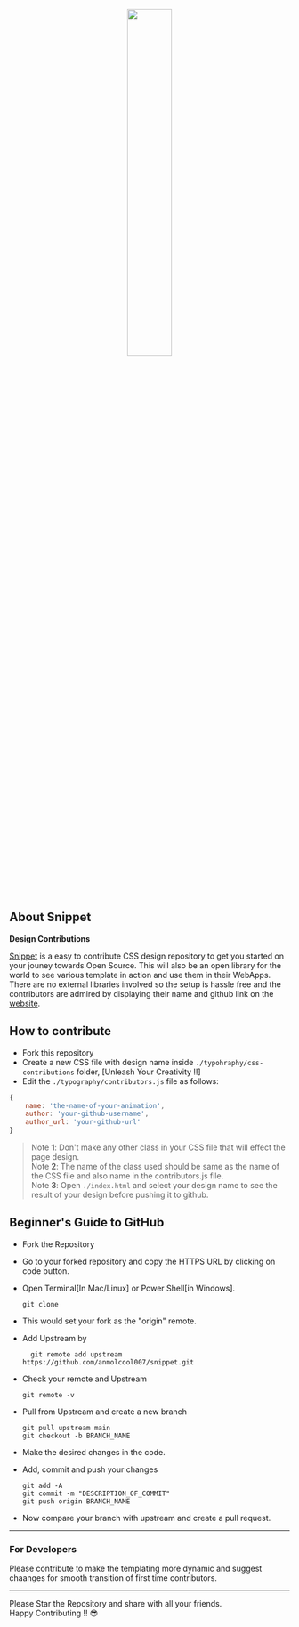 <p style="text-align:center;" align="center">
  <img align="center" src="https://github.com/anmolcool007/snippet/blob/main/display/snippetbg.jpg" width="40%" height="40%"/></p>
<br>

## About Snippet

**Design Contributions**

[Snippet](https://anmolcool007.github.io/snippet/) is a easy to contribute CSS design repository to get you started on your jouney towards Open Source. This will also be an open library for the world to see various template in action  and use them in their WebApps. There are no external libraries involved so the setup is hassle free and the contributors are admired by displaying their name and github link on the [website](https://anmolcool007.github.io/snippet/). 

## How to contribute

- Fork this repository
- Create a new CSS file with design name inside `./typohraphy/css-contributions` folder, [Unleash Your Creativity !!]
- Edit the `./typography/contributors.js` file as follows:

```js
{
    name: 'the-name-of-your-animation',
    author: 'your-github-username',
    author_url: 'your-github-url'
}
```
>Note **1**: Don't make any other class in your CSS file that will effect the page design.<br>
>Note **2**: The name of the class used should be same as the name of the CSS file and also name in the contributors.js file.<br>
>Note **3**: Open `./index.html` and select your design name to see the result of your design before pushing it to github.<br>

## Beginner's Guide to GitHub

- Fork the Repository
- Go to your forked repository and copy the HTTPS URL by clicking on code button.
- Open Terminal[In Mac/Linux] or Power Shell[in Windows].
    ```
    git clone 
    ```
- This would set your fork as the "origin" remote.
- Add Upstream by 
  ```
    git remote add upstream https://github.com/anmolcool007/snippet.git 
  ```
- Check your remote and Upstream 

    ```
    git remote -v  
    ```
- Pull from Upstream and create a new branch
    ```
    git pull upstream main
    git checkout -b BRANCH_NAME
    ```
- Make the desired changes in the code.
- Add, commit and push your changes
    ```
    git add -A
    git commit -m "DESCRIPTION_OF_COMMIT"
    git push origin BRANCH_NAME
    ```
- Now compare your branch with upstream and create a pull request.

---

### For Developers

Please contribute to make the templating more dynamic and suggest chaanges for smooth transition of first time contributors.

---

Please Star the Repository and share with all your friends.<br>
Happy Contributing !! :sunglasses:
